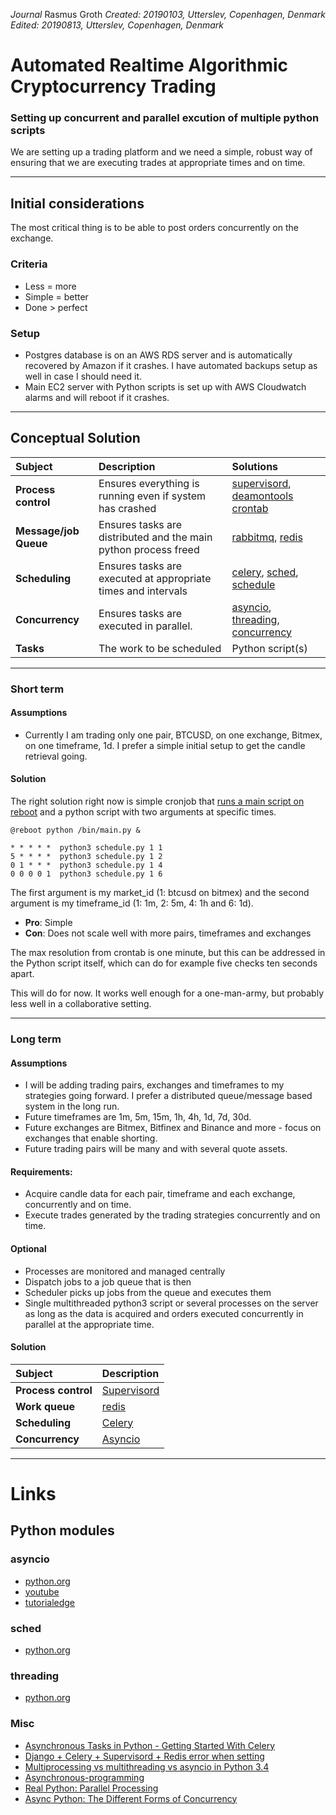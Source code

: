 *Journal*
Rasmus Groth
*Created: 20190103, Utterslev, Copenhagen, Denmark*
*Edited: 20190813, Utterslev, Copenhagen, Denmark*

# Automated Realtime Algorithmic Cryptocurrency Trading
### Setting up concurrent and parallel excution of multiple python scripts
We are setting up a trading platform and we need a simple, robust way of ensuring that we are executing trades at appropriate times and on time.

---

## Initial considerations
The most critical thing is to be able to post orders concurrently on the exchange.


### Criteria
- Less = more
- Simple = better
- Done > perfect

### Setup
- Postgres database is on an AWS RDS server and is automatically recovered by Amazon if it crashes. I have automated backups setup as well in case I should need it.
- Main EC2 server with Python scripts is set up with AWS Cloudwatch alarms and will reboot if it crashes.

---

## Conceptual Solution

| Subject | Description | Solutions |
| :-- | :-- | :-- |
| **Process control** | Ensures everything is running even if system has crashed | [supervisord](http://supervisord.org/), [deamontools](http://cr.yp.to/daemontools.html) [crontab](https://www.geeksforgeeks.org/crontab-in-linux-with-examples/)|
| **Message/job Queue** | Ensures tasks are distributed and the main python process freed | [rabbitmq](https://www.rabbitmq.com/), [redis](https://redis.io/) |
| **Scheduling** | Ensures tasks are executed at appropriate times and intervals | [celery](http://www.celeryproject.org/), [sched](https://docs.python.org/3.4/library/sched.html), [schedule](https://schedule.readthedocs.io/en/stable/) |
| **Concurrency** | Ensures tasks are executed in parallel. | [asyncio](https://docs.python.org/3/library/asyncio.html), [threading](https://docs.python.org/3/library/threading.html), [concurrency](https://docs.python.org/3/library/concurrent.futures.html)|
| **Tasks** | The work to be scheduled | Python script(s)

---

### Short term
#### Assumptions
-  Currently I am trading only one pair, BTCUSD, on one exchange, Bitmex, on one timeframe, 1d. I prefer a simple initial setup to get the candle retrieval going.

#### Solution
The right solution right now is simple cronjob that [runs a main script on reboot](https://stackoverflow.com/questions/24518522/run-python-script-at-startup-in-ubuntu) and a python script with two arguments at specific times.

```
@reboot python /bin/main.py &

* * * * *  python3 schedule.py 1 1
5 * * * *  python3 schedule.py 1 2
0 1 * * *  python3 schedule.py 1 4
0 0 0 0 1  python3 schedule.py 1 6
```
The first argument is my market_id (1: btcusd on bitmex) and the second argument is my timeframe_id (1: 1m, 2: 5m, 4: 1h and 6: 1d).

- **Pro**: Simple
- **Con**: Does not scale well with more pairs, timeframes and exchanges

The max resolution from crontab is one minute, but this can be addressed in the Python script itself, which can do for example five checks ten seconds apart.

This will do for now. It works well enough for a one-man-army, but probably less well in a collaborative setting.

---

### Long term

#### Assumptions
- I will be adding trading pairs, exchanges and timeframes to my strategies going forward. I prefer a distributed queue/message based system in the long run.
- Future timeframes are 1m, 5m, 15m, 1h, 4h, 1d, 7d, 30d.
- Future exchanges are Bitmex, Bitfinex and Binance and more - focus on exchanges that enable shorting.
- Future trading pairs will be many and with several quote assets.

#### Requirements:
- Acquire candle data for each pair, timeframe and each exchange, concurrently and on time.
- Execute trades generated by the trading strategies concurrently and on time.

#### Optional
- Processes are monitored and managed centrally
- Dispatch jobs to a job queue that is then
- Scheduler picks up jobs from the queue and executes them
- Single multithreaded python3 script or several processes on the server as long as the data is acquired and orders executed concurrently in parallel at the appropriate time.

#### Solution
| Subject | Description |
| :-- | :-- |
| **Process control** | [Supervisord](http://supervisord.org/)|
| **Work queue** | [redis](https://redis.io/)|
| **Scheduling** | [Celery](http://www.celeryproject.org/) |
| **Concurrency** | [Asyncio](https://docs.python.org/3/library/asyncio.html) |


---

# Links

## Python modules

### asyncio
- [python.org](https://docs.python.org/3/library/asyncio.html)
- [youtube](https://www.youtube.com/watch?v=xWt5lpn8fN8)
- [tutorialedge](https://tutorialedge.net/python/concurrency/asyncio-event-loops-tutorial/)

### sched
- [python.org](https://docs.python.org/3.4/library/sched.html)

### threading
- [python.org](https://docs.python.org/3/library/threading.html)

### Misc
- [Asynchronous Tasks in Python - Getting Started With Celery](https://www.youtube.com/watch?v=fg-JfZBetpM)
- [Django + Celery + Supervisord + Redis error when setting](https://stackoverflow.com/questions/45904309/django-celery-supervisord-redis-error-when-setting)
- [Multiprocessing vs multithreading vs asyncio in Python 3.4](https://stackoverflow.com/questions/27435284/multiprocessing-vs-multithreading-vs-asyncio-in-python-3-4)
- [Asynchronous-programming](https://luminousmen.com/post/asynchronous-programming-blocking-and-non-blocking)
- [Real Python: Parallel Processing](https://www.youtube.com/watch?v=0NNV8FDuck8&list=PLP8GkvaIxJP1z5bu4NX_bFrEInBkAgTMr&index=6)
- [Async Python: The Different Forms of Concurrency](http://masnun.rocks/2016/10/06/async-python-the-different-forms-of-concurrency/)